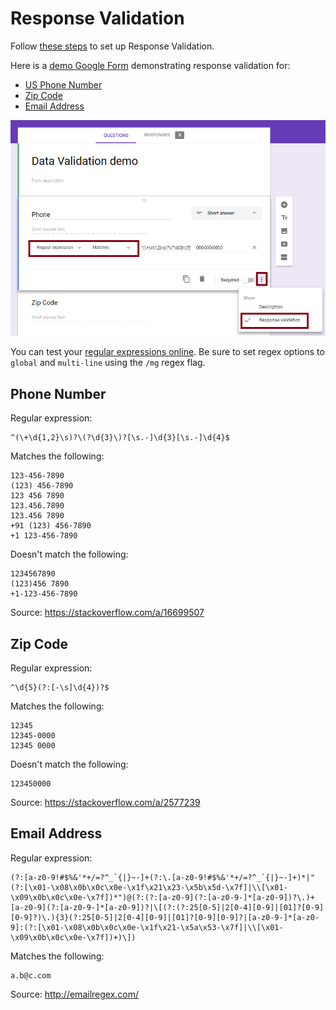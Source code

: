 # Response Validation
Follow [these steps](https://support.google.com/docs/answer/3378864?hl=en) to set up Response Validation.

Here is a [demo Google Form](https://docs.google.com/forms/d/11O0dxNVd995oLX95Ix-tns1h9xJPSjglJPdBx0jVkoI/edit) demonstrating response validation for:
   - [US Phone Number](#phone-number)
   - [Zip Code](#zip-code)
   - [Email Address](#email-address)


![alt-text](./img/response_validation.png)

You can test your [regular expressions online](https://regex101.com/).  Be sure to set regex options to `global` and `multi-line` using the `/mg` regex flag.


## Phone Number

Regular expression:
```regex
^(\+\d{1,2}\s)?\(?\d{3}\)?[\s.-]\d{3}[\s.-]\d{4}$
```

Matches the following:
```
123-456-7890
(123) 456-7890
123 456 7890
123.456.7890
123.456 7890
+91 (123) 456-7890
+1 123-456-7890
```

Doesn't match the following:
```
1234567890
(123)456 7890
+1-123-456-7890
```

Source: https://stackoverflow.com/a/16699507


## Zip Code

Regular expression:
```regex
^\d{5}(?:[-\s]\d{4})?$
```

Matches the following:
```
12345
12345-0000
12345 0000
```

Doesn't match the following:
```
123450000
```

Source: https://stackoverflow.com/a/2577239


## Email Address

Regular expression:
```regex
(?:[a-z0-9!#$%&'*+/=?^_`{|}~-]+(?:\.[a-z0-9!#$%&'*+/=?^_`{|}~-]+)*|"(?:[\x01-\x08\x0b\x0c\x0e-\x1f\x21\x23-\x5b\x5d-\x7f]|\\[\x01-\x09\x0b\x0c\x0e-\x7f])*")@(?:(?:[a-z0-9](?:[a-z0-9-]*[a-z0-9])?\.)+[a-z0-9](?:[a-z0-9-]*[a-z0-9])?|\[(?:(?:25[0-5]|2[0-4][0-9]|[01]?[0-9][0-9]?)\.){3}(?:25[0-5]|2[0-4][0-9]|[01]?[0-9][0-9]?|[a-z0-9-]*[a-z0-9]:(?:[\x01-\x08\x0b\x0c\x0e-\x1f\x21-\x5a\x53-\x7f]|\\[\x01-\x09\x0b\x0c\x0e-\x7f])+)\])
```

Matches the following:
```
a.b@c.com
```

Source: http://emailregex.com/

